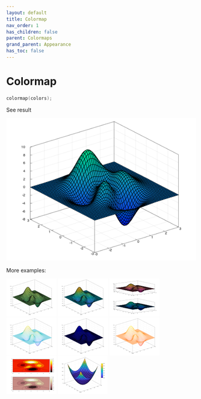```yaml
---
layout: default
title: Colormap
nav_order: 1
has_children: false
parent: Colormaps
grand_parent: Appearance
has_toc: false
---
```

# Colormap

```cpp
colormap(colors);
```


See result

[![example_colormap_1](colormap/colormap_1.png)](../https://github.com/alandefreitas/matplotplusplus/blob/master/examples/appearance/colormaps/colormap/colormap_1.cpp)

More examples:
    
[![example_colormap_2](colormap/colormap_2_thumb.png)](../https://github.com/alandefreitas/matplotplusplus/blob/master/examples/appearance/colormaps/colormap/colormap_2.cpp)  [![example_colormap_3](colormap/colormap_3_thumb.png)](../https://github.com/alandefreitas/matplotplusplus/blob/master/examples/appearance/colormaps/colormap/colormap_3.cpp)  [![example_colormap_4](colormap/colormap_4_thumb.png)](../https://github.com/alandefreitas/matplotplusplus/blob/master/examples/appearance/colormaps/colormap/colormap_4.cpp)  [![example_colormap_5](colormap/colormap_5_thumb.png)](../https://github.com/alandefreitas/matplotplusplus/blob/master/examples/appearance/colormaps/colormap/colormap_5.cpp)  [![example_colormap_6](colormap/colormap_6_thumb.png)](../https://github.com/alandefreitas/matplotplusplus/blob/master/examples/appearance/colormaps/colormap/colormap_6.cpp)  [![example_colormap_7](colormap/colormap_7_thumb.png)](../https://github.com/alandefreitas/matplotplusplus/blob/master/examples/appearance/colormaps/colormap/colormap_7.cpp)  [![example_colormap_8](colormap/colormap_8_thumb.png)](../https://github.com/alandefreitas/matplotplusplus/blob/master/examples/appearance/colormaps/colormap/colormap_8.cpp)  [![example_colormap_9](colormap/colormap_9_thumb.png)](../https://github.com/alandefreitas/matplotplusplus/blob/master/examples/appearance/colormaps/colormap/colormap_9.cpp)
  



